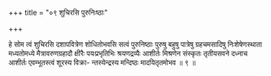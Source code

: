 +++
title = "०९ शुचिरसि पुरुनिःष्ठाः"

+++

हे सोम त्वं शुचिरसि दशापवित्रेण शोधितोभवसि सत्वं पुरुनिष्ठाः पुरुषु बहुषु पात्रेषु ग्रहचमसादिषु निःशेषेणस्थाता मध्यतोमध्ये मैत्रावरुणग्रहादौ क्षीरैः पयःप्रभृतिभिः श्रयणद्रव्यैः आशीर्तः मिश्रणेन संस्कृतः तृतीयसवने दध्नाच आशीर्तः एवम्भूतस्त्वं शूरस्य विक्रा- न्तस्येन्द्रस्य मन्दिष्ठः मादयितृतमोभव ॥ ९ ॥
